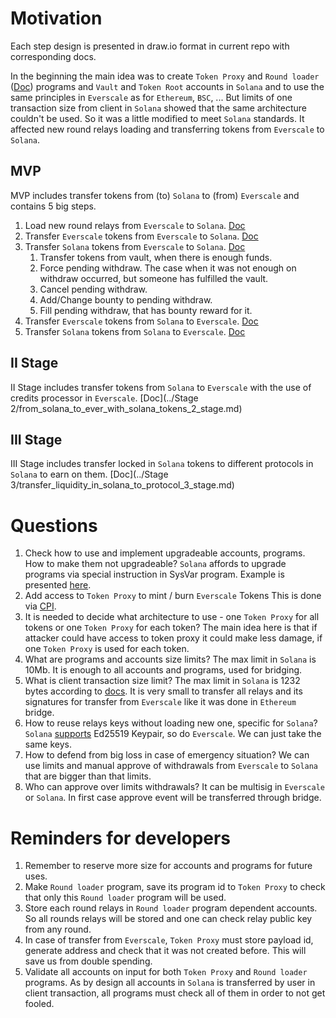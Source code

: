 # Motivation

Each step design is presented in draw.io format in current repo with corresponding docs.

In the beginning the main idea was to create `Token Proxy` and `Round loader` ([Doc](../programs/round_loader.md)) programs and `Vault` and `Token Root` accounts in `Solana` 
and to use the same principles in `Everscale` as for `Ethereum`, `BSC`, ... 
But limits of one transaction size from client in `Solana` showed that the same architecture couldn't be used.
So it was a little modified to meet `Solana` standards. It affected new round relays loading and transferring
tokens from `Everscale` to `Solana`.

## MVP

MVP includes transfer tokens from (to) `Solana` to (from) `Everscale` and contains 5 big steps.

1. Load new round relays from `Everscale` to `Solana`. [Doc](../MVP/relays_round_loading.md)
2. Transfer `Everscale` tokens from `Everscale` to `Solana`. [Doc](../MVP/from_ever_to_solana_with_ever_tokens.md)
3. Transfer `Solana` tokens from `Everscale` to `Solana`. [Doc](../MVP/from_ever_to_solana_with_solana_tokens.md)
   1. Transfer tokens from vault, when there is enough funds.
   2. Force pending withdraw. The case when it was not enough on withdraw occurred, but someone has fulfilled the vault.
   3. Cancel pending withdraw.
   4. Add/Change bounty to pending withdraw.
   5. Fill pending withdraw, that has bounty reward for it.
4. Transfer `Everscale` tokens from `Solana` to `Everscale`. [Doc](../MVP/from_solana_to_ever_with_ever_tokens.md)
5. Transfer `Solana` tokens from `Solana` to `Everscale`. [Doc](../MVP/from_solana_to_ever_with_solana_tokens.md)

## II Stage

II Stage includes transfer tokens from `Solana` to `Everscale` with the use of credits processor in `Everscale`. [Doc](../Stage 2/from_solana_to_ever_with_solana_tokens_2_stage.md)

## III Stage

III Stage includes transfer locked in `Solana` tokens to different protocols in `Solana` to earn on them. [Doc](../Stage 3/transfer_liquidity_in_solana_to_protocol_3_stage.md)

# Questions

1. Check how to use and implement upgradeable accounts, programs. How to make them not upgradeable?
`Solana` affords to upgrade programs via special instruction in SysVar program. Example is presented [here](https://medium.com/coinmonks/solana-internals-part-2-how-is-a-solana-deployed-and-upgraded-d0ae52601b99).
2. Add access to `Token Proxy` to mint / burn `Everscale` Tokens
This is done via [CPI](https://docs.solana.com/developing/programming-model/calling-between-programs).
3. It is needed to decide what architecture to use - one `Token Proxy` for all tokens or one `Token Proxy` for each token?
The main idea here is that if attacker could have access to token proxy it could make less damage, if one `Token Proxy` 
is used for each token.
4. What are programs and accounts size limits?
The max limit in `Solana` is 10Mb. It is enough to all accounts and programs, used for bridging.
5. What is client transaction size limit?
The max limit in `Solana` is 1232 bytes according to [docs](https://docs.solana.com/ru/proposals/transactions-v2). 
It is very small to transfer all relays and its signatures for transfer from `Everscale` like it was done in `Ethereum` bridge.
6. How to reuse relays keys without loading new one, specific for `Solana`?
`Solana` [supports](https://solana-labs.github.io/solana-web3.js/classes/Keypair.html) Ed25519 Keypair, so do `Everscale`. 
We can just take the same keys.
7. How to defend from big loss in case of emergency situation?
We can use limits and manual approve of withdrawals from `Everscale` to `Solana` that are bigger than that limits.
8. Who can approve over limits withdrawals?
It can be multisig in `Everscale` or `Solana`. In first case approve event will be transferred through bridge.

# Reminders for developers

1. Remember to reserve more size for accounts and programs for future uses.
2. Make `Round loader` program, save its program id to `Token Proxy` to check that only this `Round loader` program will be used.
3. Store each round relays in `Round loader` program dependent accounts. So all rounds relays will be stored and one can check relay public key from any round.
4. In case of transfer from `Everscale`, `Token Proxy` must store payload id, generate address and check that it was not created before. This will save us from double spending.
5. Validate all accounts on input for both `Token Proxy` and `Round loader` programs. As by design all accounts in `Solana` is 
transferred by user in client transaction, all programs must check all of them in order to not get fooled.
